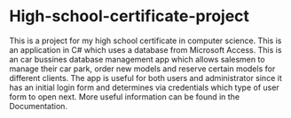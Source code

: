 # High-school-certificate-project
  This is a project for my high school certificate in computer science. This is an application in C# which uses a database from Microsoft Access. This is an car bussines database management app which allows salesmen to manage their car park, order new models and reserve certain models for different clients. The app is useful for both users and administrator since it has an initial login form and determines via credentials which type of user form to open next.
  More useful information can be found in the Documentation.
